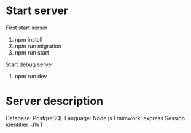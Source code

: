 # Start server

First start serser

1. npm install
2. npm run migration
3. npm run start

Start debug server

1. npm run dev

# Server description

Database: PostgreSQL
Language: Node.js
Fraimwork: express
Session identifier: JWT

